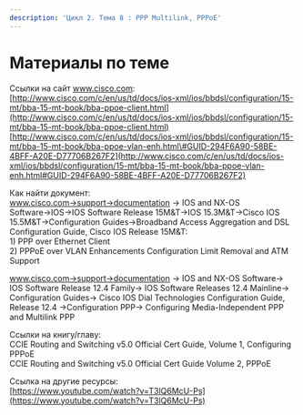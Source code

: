 ```yaml
---
description: 'Цикл 2. Тема 8 : PPP Multilink, PPPoE'
---
```


# Материалы по теме

Ссылки на сайт www.cisco.com:  
[http://www.cisco.com/c/en/us/td/docs/ios-xml/ios/bbdsl/configuration/15-mt/bba-15-mt-book/bba-ppoe-client.html](http://www.cisco.com/c/en/us/td/docs/ios-xml/ios/bbdsl/configuration/15-mt/bba-15-mt-book/bba-ppoe-client.html)  
[http://www.cisco.com/c/en/us/td/docs/ios-xml/ios/bbdsl/configuration/15-mt/bba-15-mt-book/bba-ppoe-vlan-enh.html\#GUID-294F6A90-58BE-4BFF-A20E-D77706B267F2](http://www.cisco.com/c/en/us/td/docs/ios-xml/ios/bbdsl/configuration/15-mt/bba-15-mt-book/bba-ppoe-vlan-enh.html#GUID-294F6A90-58BE-4BFF-A20E-D77706B267F2)

Как найти документ:  
www.cisco.com→support→documentation → IOS and NX-OS Software→IOS→IOS Software Release 15M&T→IOS 15.3M&T→Cisco IOS 15.5M&T→Configuration Guides→Broadband Access Aggregation and DSL Configuration Guide, Cisco IOS Release 15M&T:  
1\) PPP over Ethernet Client  
2\) PPPoE over VLAN Enhancements Configuration Limit Removal and ATM Support

www.cisco.com→support→documentation → IOS and NX-OS Software→ IOS Software Release 12.4 Family→ IOS Software Releases 12.4 Mainline→ Configuration Guides→ Cisco IOS Dial Technologies Configuration Guide, Release 12.4 →Configuration PPP→ Configuring Media-Independent PPP and Multilink PPP

Ссылки на книгу/главу:  
CCIE Routing and Switching v5.0 Official Cert Guide, Volume 1, Configuring PPPoE  
CCIE Routing and Switching v5.0 Official Cert Guide Volume 2, PPPoE

Ссылка на другие ресурсы:  
[https://www.youtube.com/watch?v=T3lQ6McU-Ps](https://www.youtube.com/watch?v=T3lQ6McU-Ps)  
  


